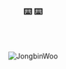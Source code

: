 
<h3 align="center"> ⌨️ ⌨️ </h3>
<p align="center">
</p>
<br>
<br>
<p align="center">
  <img src="https://github-readme-stats.vercel.app/api?username=JongbinWoo&show_icons=true&theme=prussian&count_private=true&include_all_commits=true&locale=en&show_icons=true" alt="JongbinWoo" align="center"/>
</p>
<!--
**JongbinWoo/JongbinWoo** is a ✨ _special_ ✨ repository because its `README.md` (this file) appears on your GitHub profile.

Here are some ideas to get you started:

- 🔭 I’m currently working on ...
- 🌱 I’m currently learning ...
- 👯 I’m looking to collaborate on ...
- 🤔 I’m looking for help with ...
- 💬 Ask me about ...
- 📫 How to reach me: ...
- 😄 Pronouns: ...
- ⚡ Fun fact: ...
-->
